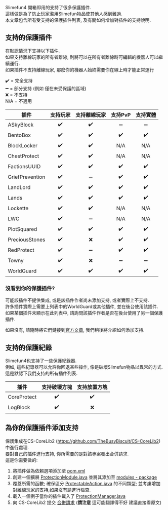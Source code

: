 Slimefun4 開箱即用的支持了很多保護插件.<br>
這樣做是為了防止玩家濫用Slimefun物品使其他人感到難過.<br>
本文章包含所有受支持的保護插件列表, 及有關如何增加對插件的支持說明.

## 支持的保護插件
在默認情況下支持以下插件.<br>
如果支持離線玩家的所有者離線, 則將可以在所有者離線時可編輯的機器人可以繼續運行.<br>
如果插件不支持離線玩家, 那麼你的機器人始終需要你在線上時才能正常運行

:heavy_check_mark: = 完全支持<br>
:heavy_minus_sign: = 部分支持 (例如 僅在未受保護的區域)<br>
:x: = 不支持<br>
N/A = 不適用

| 插件 | 支持玩家 | 支持離線玩家 | 支持PvP | 支持實體
| ------------------ | :----: | :----: | :----: | :---: |
| ASkyBlock | :heavy_check_mark: | :heavy_check_mark: | :heavy_minus_sign: | :heavy_minus_sign: |
| BentoBox | :heavy_check_mark: | :heavy_check_mark: | :heavy_check_mark: | :heavy_check_mark: |
| BlockLocker | :heavy_check_mark: | :heavy_check_mark: | N/A | N/A |
| ChestProtect | :heavy_check_mark: | :heavy_check_mark: | N/A | N/A |
| FactionsUUID | :heavy_check_mark: | :heavy_check_mark: | :heavy_check_mark: | :heavy_check_mark: |
| GriefPrevention | :heavy_check_mark: | :heavy_minus_sign: | :heavy_check_mark: | :heavy_check_mark: |
| LandLord | :heavy_check_mark: | :heavy_check_mark: | :heavy_check_mark: | :heavy_check_mark: |
| Lands | :heavy_check_mark: | :heavy_check_mark: | :heavy_check_mark: | :heavy_check_mark: |
| Lockette | :heavy_check_mark: | :heavy_check_mark: | N/A | N/A |
| LWC | :heavy_check_mark: | :heavy_minus_sign: | N/A | N/A |
| PlotSquared | :heavy_check_mark: | :heavy_check_mark: | :heavy_check_mark: | :heavy_check_mark: |
| PreciousStones | :heavy_check_mark: | :x: | :heavy_check_mark: | :heavy_check_mark: |
| RedProtect | :heavy_check_mark: | :heavy_minus_sign: | :heavy_check_mark: | :heavy_check_mark: |
| Towny | :heavy_check_mark: | :x: | :heavy_minus_sign: | :heavy_minus_sign: |
| WorldGuard | :heavy_check_mark: | :heavy_check_mark: | :heavy_check_mark: | :heavy_check_mark: |

### 沒看到你的保護插件?
可能該插件不提供集成, 或是該插件作者尚未添加支持, 或者實際上不支持.<br>
許多插件實際上需要上列表中的WorldGuard或其他插件, 並在後台使用該插件.<br>
如果某個插件未顯示在此列表中, 請詢問該插件作者是否在後台使用了另一個保護插件.

如果沒有, 請隨時將它們鏈接到[官方文章](https://github.com/Slimefun/Slimefun4/wiki/Protection-Plugins), 我們稍後將介紹如何添加支持.

## 支持的保護紀錄
Slimefun4也支持了一些保護紀錄器.<br>
例如, 這些紀錄器可以允許你回退某些操作, 像是破壞Slimefun物品以異常的方式.<br>
這是默認下我們支持的所有插件列表.

| 插件 | 支持破壞方塊 | 支持放置方塊 |
| ------------------ | :----: | :----: |
| CoreProtect | :heavy_check_mark: | :heavy_check_mark: |
| LogBlock | :heavy_check_mark: | :x: |

## 為你的保護插件添加支持
保護集成在CS-CoreLib2 (https://github.com/TheBusyBiscuit/CS-CoreLib2)中進行處理.<br>
要對自己的插件進行支持, 你所需要的是對該專案發出合併請求.<br>
這是你需要做的:
1. 將插件做為依賴選項添加至 [pom.xml](https://github.com/TheBusyBiscuit/CS-CoreLib2/blob/master/pom.xml)
2. 創建一個擴展 [ProtectionModule.java](https://github.com/TheBusyBiscuit/CS-CoreLib2/blob/master/src/main/java/io/github/thebusybiscuit/cscorelib2/protection/ProtectionModule.java) 並將其添加至 [modules - package](https://github.com/TheBusyBiscuit/CS-CoreLib2/tree/master/src/main/java/io/github/thebusybiscuit/cscorelib2/protection/modules)
3. 覆蓋所需的函數; 確保區分 [ProtectableAction.java](https://github.com/TheBusyBiscuit/CS-CoreLib2/blob/master/src/main/java/io/github/thebusybiscuit/cscorelib2/protection/ProtectableAction.java) 的不同類型; 並考慮增加對離線玩家的支持,如果沒有請進行檢查.
4. 載入一個例子當你的插件載入了 [ProtectionManager.java](https://github.com/TheBusyBiscuit/CS-CoreLib2/blob/master/src/main/java/io/github/thebusybiscuit/cscorelib2/protection/ProtectionManager.java)
5. 向 CS-CoreLib2 提交 [合併請求](https://github.com/TheBusyBiscuit/CS-CoreLib2/pulls)
(**請注意** 這可能翻譯得不好 建議直接看原文)
